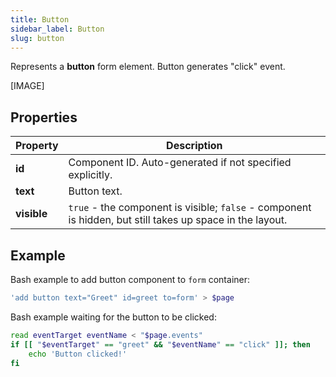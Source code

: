 ```yaml
---
title: Button
sidebar_label: Button
slug: button
---
```


Represents a **button** form element. Button generates "click" event.

[IMAGE]

## Properties

| Property | Description |
| -------- | --------- |
| **id**  | Component ID. Auto-generated if not specified explicitly. |
| **text**  | Button text. |
| **visible**        | `true` - the component is visible; `false` - component is hidden, but still takes up space in the layout. |

## Example

Bash example to add button component to `form` container:

```bash
'add button text="Greet" id=greet to=form' > $page
```

Bash example waiting for the button to be clicked:

```bash
read eventTarget eventName < "$page.events"
if [[ "$eventTarget" == "greet" && "$eventName" == "click" ]]; then
    echo 'Button clicked!'
fi
```